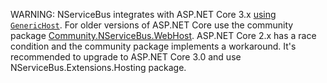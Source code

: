 WARNING: NServiceBus integrates with ASP.NET Core 3.x [using `GenericHost`](/nservicebus/hosting/extensions-hosting.md). For older versions of ASP.NET Core use the community package [Community.NServiceBus.WebHost](https://github.com/timbussmann/Community.NServiceBus.WebHost). ASP.NET Core 2.x has a race condition and the community package implements a workaround. It's recommended to upgrade to ASP.NET Core 3.0 and use NServiceBus.Extensions.Hosting package.